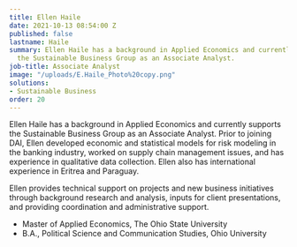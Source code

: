 ```yaml
---
title: Ellen Haile
date: 2021-10-13 08:54:00 Z
published: false
lastname: Haile
summary: Ellen Haile has a background in Applied Economics and currently supports
  the Sustainable Business Group as an Associate Analyst.
job-title: Associate Analyst
image: "/uploads/E.Haile_Photo%20copy.png"
solutions:
- Sustainable Business
order: 20
---
```


Ellen Haile has a background in Applied Economics and currently supports the Sustainable Business Group as an Associate Analyst. Prior to joining DAI, Ellen developed economic and statistical models for risk modeling in the banking industry, worked on supply chain management issues, and has experience in qualitative data collection. Ellen also has international experience in Eritrea and Paraguay.

Ellen provides technical support on projects and new business initiatives through background research and analysis, inputs for client presentations, and providing coordination and administrative support. 

* Master of Applied Economics, The Ohio State University 
* B.A., Political Science and Communication Studies, Ohio University 
